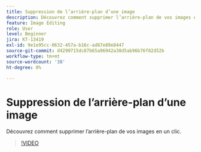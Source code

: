 ```yaml
---
title: Suppression de l’arrière-plan d’une image
description: Découvrez comment supprimer l’arrière-plan de vos images en un clic
feature: Image Editing
role: User
level: Beginner
jira: KT-13419
exl-id: 9e1e95cc-0632-457a-b16c-ad87e89e8447
source-git-commit: d4290715dc87b65a96942a38d5ab96b76f82d52b
workflow-type: tm+mt
source-wordcount: '38'
ht-degree: 0%

---
```


# Suppression de l’arrière-plan d’une image

Découvrez comment supprimer l’arrière-plan de vos images en un clic.

>[!VIDEO](https://video.tv.adobe.com/v/3420220?quality=12&learn=on&hidetitle=true)
